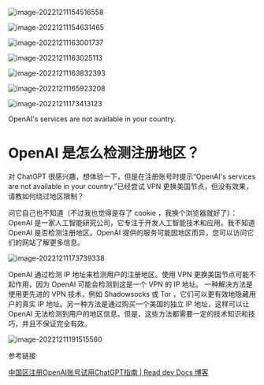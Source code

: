 



![image-20221211154516558](https://hediancha-1312143060.cos.ap-shanghai.myqcloud.com/202212111545448.png)





![image-20221211154631465](https://hediancha-1312143060.cos.ap-shanghai.myqcloud.com/202212111546591.png)





![image-20221211163001737](https://hediancha-1312143060.cos.ap-shanghai.myqcloud.com/202212111630379.png)



![image-20221211163025113](https://hediancha-1312143060.cos.ap-shanghai.myqcloud.com/202212111630627.png)



![image-20221211163832393](https://hediancha-1312143060.cos.ap-shanghai.myqcloud.com/202212111638921.png)



![image-20221211165923208](https://hediancha-1312143060.cos.ap-shanghai.myqcloud.com/202212111659750.png)



![image-20221211173413123](https://hediancha-1312143060.cos.ap-shanghai.myqcloud.com/202212111734269.png)

OpenAI's services are not available in your country.

# OpenAI 是怎么检测注册地区？

对 ChatGPT 很感兴趣，想体验一下，但是在注册账号时提示“OpenAI's services are not available in your country.”已经尝试 VPN 更换美国节点，但没有效果，请教如何绕过地区限制？

问它自己也不知道（不过我也觉得是存了 cookie ，我换个浏览器就好了）：
OpenAI 是一家人工智能研究公司，它专注于开发人工智能技术和应用。我不知道 OpenAI 是否检测注册地区。OpenAI 提供的服务可能因地区而异，您可以访问它们的网站了解更多信息。





![image-20221211173739338](https://hediancha-1312143060.cos.ap-shanghai.myqcloud.com/202212111737484.png)

OpenAI 通过检测 IP 地址来检测用户的注册地区。使用 VPN 更换美国节点可能不起作用，因为 OpenAI 可能会检测到这是一个 VPN 的 IP 地址。
一种解决方法是使用更先进的 VPN 技术，例如 Shadowsocks 或 Tor ，它们可以更有效地隐藏用户的真实 IP 地址。另一种方法是通过购买一个美国的独立 IP 地址，这样可以让 OpenAI 无法检测到用户的地区信息。但是，这些方法都需要一定的技术知识和技巧，并且不保证完全有效。





![image-20221211191515560](https://hediancha-1312143060.cos.ap-shanghai.myqcloud.com/202212111915730.png)



参考链接

[中国区注册OpenAI账号试用ChatGPT指南 | Read dev Docs 博客](https://readdevdocs.com/blog/makemoney/中国区注册OpenAI账号试用ChatGPT指南.html#在短信平台接码)